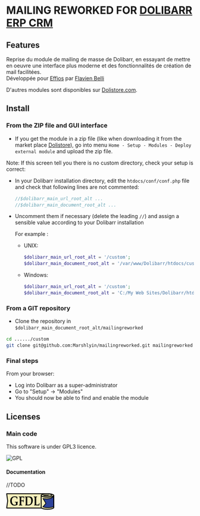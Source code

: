 # MAILING REWORKED FOR <a href="https://www.dolibarr.org">DOLIBARR ERP CRM</a>

## Features
Reprise du module de mailing de masse de Dolibarr, en essayant de mettre en oeuvre une interface plus moderne et des fonctionnalités de 
création de mail facilitées.   
Développée pour <a href="http://www.effios.fr/">Effios</a> par <a href="https://github.com/Marshlyin"> Flavien Belli </a>

<!--
![Screenshot mailingreworked](img/screenshot_mailingreworked.png?raw=true "Mailingreworked"){imgmd}
-->

D'autres modules sont disponibles sur  <a href="https://www.dolistore.com" target="_new">Dolistore.com</a>.


Install
-------

### From the ZIP file and GUI interface

- If you get the module in a zip file (like when downloading it from the market place [Dolistore](https://www.dolistore.com)), go into
menu ```Home - Setup - Modules - Deploy external module``` and upload the zip file.


Note: If this screen tell you there is no custom directory, check your setup is correct: 

- In your Dolibarr installation directory, edit the ```htdocs/conf/conf.php``` file and check that following lines are not commented:

    ```php
    //$dolibarr_main_url_root_alt ...
    //$dolibarr_main_document_root_alt ...
    ```

- Uncomment them if necessary (delete the leading ```//```) and assign a sensible value according to your Dolibarr installation

    For example :

    - UNIX:
        ```php
        $dolibarr_main_url_root_alt = '/custom';
        $dolibarr_main_document_root_alt = '/var/www/Dolibarr/htdocs/custom';
        ```

    - Windows:
        ```php
        $dolibarr_main_url_root_alt = '/custom';
        $dolibarr_main_document_root_alt = 'C:/My Web Sites/Dolibarr/htdocs/custom';
        ```
        
### From a GIT repository

- Clone the repository in ```$dolibarr_main_document_root_alt/mailingreworked```

```sh
cd ....../custom
git clone git@github.com:Marshlyin/mailingreworked.git mailingreworked
```

### <a name="final_steps"></a>Final steps

From your browser:

  - Log into Dolibarr as a super-administrator
  - Go to "Setup" -> "Modules"
  - You should now be able to find and enable the module



Licenses
--------

### Main code
This software is under GPL3 licence.

![GPL](https://www.dolibiz.com/wp-content/uploads/2017/09/gpl.png "Licence GPL v3")


#### Documentation

//TODO


![GFDL logo](img/gfdl.png)
